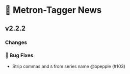 # 📰 Metron-Tagger News

## v2.2.2

### Changes

### 🐛 Bug Fixes

- Strip commas and `&` from series name @bpepple (#103)

